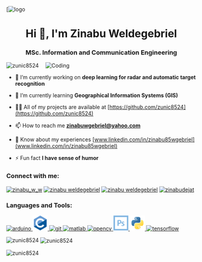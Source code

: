 [![logo](https://www.blog.adva.com/-/media/blog/header-images/2012/120626-the-dawn-of-the-terabit-era.jpg)
<h1 align="center">Hi 👋, I'm Zinabu Weldegebriel</h1>
<h3 align="center">MSc. Information and Communication Engineering</h3>
<img align="right" alt="Coding" width="400" src="https://cdn.dribbble.com/users/1162077/screenshots/3848914/programmer.gif">

<p align="left"> <img src="https://komarev.com/ghpvc/?username=zunic8524&label=Profile%20views&color=0e75b6&style=flat" alt="zunic8524" /> </p>

- 🔭 I’m currently working on **deep learning for radar and automatic target recognition**

- 🌱 I’m currently learning **Geographical Information Systems (GIS)**

- 👨‍💻 All of my projects are available at [https://github.com/zunic8524](https://github.com/zunic8524)

- 📫 How to reach me **zinabuwgebriel@yahoo.com**

- 📄 Know about my experiences [www.linkedin.com/in/zinabu85wgebriel](www.linkedin.com/in/zinabu85wgebriel)

- ⚡ Fun fact **I have sense of humor**

<h3 align="left">Connect with me:</h3>
<p align="left">
<a href="https://twitter.com/zinabu_w_w" target="blank"><img align="center" src="https://raw.githubusercontent.com/rahuldkjain/github-profile-readme-generator/master/src/images/icons/Social/twitter.svg" alt="zinabu_w_w" height="30" width="40" /></a>
<a href="https://linkedin.com/in/zinabu weldegebriel" target="blank"><img align="center" src="https://raw.githubusercontent.com/rahuldkjain/github-profile-readme-generator/master/src/images/icons/Social/linked-in-alt.svg" alt="zinabu weldegebriel" height="30" width="40" /></a>
<a href="https://fb.com/zinabu weldegebriel" target="blank"><img align="center" src="https://raw.githubusercontent.com/rahuldkjain/github-profile-readme-generator/master/src/images/icons/Social/facebook.svg" alt="zinabu weldegebriel" height="30" width="40" /></a>
<a href="https://instagram.com/zinabudejat" target="blank"><img align="center" src="https://raw.githubusercontent.com/rahuldkjain/github-profile-readme-generator/master/src/images/icons/Social/instagram.svg" alt="zinabudejat" height="30" width="40" /></a>
</p>

<h3 align="left">Languages and Tools:</h3>
<p align="left"> <a href="https://www.arduino.cc/" target="_blank" rel="noreferrer"> <img src="https://cdn.worldvectorlogo.com/logos/arduino-1.svg" alt="arduino" width="40" height="40"/> </a> <a href="https://www.cprogramming.com/" target="_blank" rel="noreferrer"> <img src="https://raw.githubusercontent.com/devicons/devicon/master/icons/c/c-original.svg" alt="c" width="40" height="40"/> </a> <a href="https://git-scm.com/" target="_blank" rel="noreferrer"> <img src="https://www.vectorlogo.zone/logos/git-scm/git-scm-icon.svg" alt="git" width="40" height="40"/> </a> <a href="https://www.mathworks.com/" target="_blank" rel="noreferrer"> <img src="https://upload.wikimedia.org/wikipedia/commons/2/21/Matlab_Logo.png" alt="matlab" width="40" height="40"/> </a> <a href="https://opencv.org/" target="_blank" rel="noreferrer"> <img src="https://www.vectorlogo.zone/logos/opencv/opencv-icon.svg" alt="opencv" width="40" height="40"/> </a> <a href="https://www.photoshop.com/en" target="_blank" rel="noreferrer"> <img src="https://raw.githubusercontent.com/devicons/devicon/master/icons/photoshop/photoshop-line.svg" alt="photoshop" width="40" height="40"/> </a> <a href="https://www.python.org" target="_blank" rel="noreferrer"> <img src="https://raw.githubusercontent.com/devicons/devicon/master/icons/python/python-original.svg" alt="python" width="40" height="40"/> </a> <a href="https://www.tensorflow.org" target="_blank" rel="noreferrer"> <img src="https://www.vectorlogo.zone/logos/tensorflow/tensorflow-icon.svg" alt="tensorflow" width="40" height="40"/> </a> </p>

<p><img align="left" src="https://github-readme-stats.vercel.app/api/top-langs?username=zunic8524&show_icons=true&locale=en&layout=compact" alt="zunic8524" /></p>

<p>&nbsp;<img align="center" src="https://github-readme-stats.vercel.app/api?username=zunic8524&show_icons=true&locale=en" alt="zunic8524" /></p>

<p><img align="center" src="https://github-readme-streak-stats.herokuapp.com/?user=zunic8524&" alt="zunic8524" /></p>
